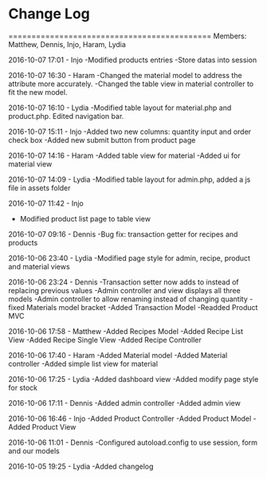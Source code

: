 # Change Log 

============================================
Members: Matthew, Dennis, Injo, Haram, Lydia

2016-10-07 17:01 - Injo
-Modified products entries
-Store datas into session

2016-10-07 16:30 - Haram
-Changed the material model to address the attribute more accurately.
-Changed the table view in material controller to fit the new model.

2016-10-07 16:10 - Lydia
-Modified table layout for material.php and product.php. Edited navigation bar.

2016-10-07 15:11 - Injo
-Added two new columns: quantity input and order check box
-Added new submit button from product page


2016-10-07 14:16 - Haram
-Added table view for material
-Added ui for material view

2016-10-07 14:09 - Lydia
-Modified table layout for admin.php, added a js file in assets folder

2016-10-07 11:42 - Injo
- Modified product list page to table view

2016-10-07 09:16 - Dennis
-Bug fix: transaction getter for recipes and products

2016-10-06 23:40 - Lydia
-Modified page style for admin, recipe, product and material views

2016-10-06 23:24 - Dennis
-Transaction setter now adds to instead of replacing previous values
-Admin controller and view displays all three models
-Admin controller to allow renaming instead of changing quantity
-fixed Materials model bracket
-Added Transaction Model
-Readded Product MVC

2016-10-06 17:58 - Matthew
-Added Recipes Model
-Added Recipe List View
-Added Recipe Single View
-Added Recipe Controller

2016-10-06 17:40 - Haram
-Added Material model
-Added Material controller
-Added simple list view for material

2016-10-06 17:25 - Lydia
-Added dashboard view
-Added modify page style for stock 

2016-10-06 17:11 - Dennis
-Added admin controller 
-Added admin view 

2016-10-06 16:46 - Injo
-Added Product Controller
-Added Product Model 
-Added Product View 

2016-10-06 11:01 - Dennis
-Configured autoload.config to use session, form and our models

2016-10-05 19:25 - Lydia
-Added changelog


